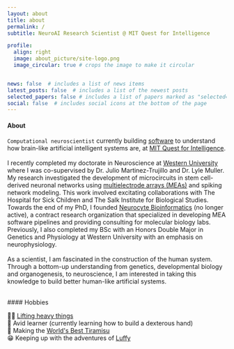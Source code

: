 ```yaml
---
layout: about
title: about
permalink: /
subtitle: NeuroAI Research Scientist @ MIT Quest for Intelligence

profile:
  align: right
  image: about_picture/site-logo.png
  image_circular: true # crops the image to make it circular


news: false  # includes a list of news items
latest_posts: false  # includes a list of the newest posts
selected_papers: false # includes a list of papers marked as "selected={true}"
social: false  # includes social icons at the bottom of the page
---
```


#### About

`Computational neuroscientist` currently building [software](https://www.brain-score.org) to understand how brain-like artificial intelligent systems are, at [MIT Quest for Intelligence](https://quest.mit.edu).
<br><br>
I recently completed my doctorate in Neuroscience at [Western University](https://www.uwo.ca) where I was co-supervised by Dr. Julio Martinez-Trujillo and Dr. Lyle Muller. My research investigated the development of microcircuits in stem cell-derived neuronal networks using [multielectrode arrays (MEAs)](https://www.ncbi.nlm.nih.gov/pmc/articles/PMC8868577/) and spiking network modeling. This work involved excitating collaborations with The Hospital for Sick Children and The Salk Institute for Biological Studies. Towards the end of my PhD, I founded [Neurocyte Bioinformatics](https://www.neurocyte.io) (no longer active), a contract research organization that specialized in developing MEA software pipelines and providing consulting for molecular biology labs. Previously, I also completed my BSc with an Honors Double Major in Genetics and Physiology at Western University with an emphasis on neurophysiology. 
<br><br>
As a scientist, I am fascinated in the construction of the human system. Through a bottom-up understanding from genetics, developmental biology and organogenesis, to neuroscience, I am interested in taking this knowledge to build better human-like artificial systems.


<br>
#### Hobbies

💪🏽 [Lifting heavy things](https://www.youtube.com/watch?v=GuIlVmL0KBc&list=PLTjllZp4uE3l5TqwPOoGT_XvSBVgp2JEO)\
🦾 Avid learner (currently learning how to build a dexterous hand)\
🍰 Making the [World's Best Tiramisu](blog/2023/Worlds-Best-Tiramisu/)\
😁 Keeping up with the adventures of [Luffy](https://www.youtube.com/watch?v=AfZmNBonIeI)
